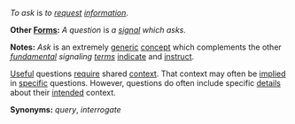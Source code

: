*To ask* is *to [request](https://github.com/gcassel/Modular-Organization-Terminology/blob/master/terms/request.md) [information](https://github.com/gcassel/Modular-Organization-Terminology/blob/master/terms/information.md)*.
		
**Other [Forms](https://github.com/gcassel/Modular-Organization-Terminology/blob/master/terms/form.md):**  *A question* is *a [signal](https://github.com/gcassel/Modular-Organization-Terminology/blob/master/terms/signal.md) which asks.*
		
**Notes:**  *Ask* is an extremely [generic](https://github.com/gcassel/Modular-Organization-Terminology/blob/master/terms/generic.md) [concept](https://github.com/gcassel/Modular-Organization-Terminology/blob/master/terms/concept.md) which complements the other *[fundamental](https://github.com/gcassel/Modular-Organization-Terminology/blob/master/terms/base.md) signaling [terms](https://github.com/gcassel/Modular-Organization-Terminology/blob/master/terms/term.md)* [indicate](https://github.com/gcassel/Modular-Organization-Terminology/blob/master/terms/indicate.md) and [instruct](https://github.com/gcassel/Modular-Organization-Terminology/blob/master/terms/instruct.md).  
		
[Useful](https://github.com/gcassel/Modular-Organization-Terminology/blob/master/terms/use.md) questions [require](https://github.com/gcassel/Modular-Organization-Terminology/blob/master/terms/requirement.md) shared [context](https://github.com/gcassel/Modular-Organization-Terminology/blob/master/terms/context.md).   That context may often be [implied](https://github.com/gcassel/Modular-Organization-Terminology/blob/master/terms/imply.md) in [specific](https://github.com/gcassel/Modular-Organization-Terminology/blob/master/terms/specific.md) questions.   However, questions do often include specific [details](https://github.com/gcassel/Modular-Organization-Terminology/blob/master/terms/detail.md) about their [intended](https://github.com/gcassel/Modular-Organization-Terminology/blob/master/terms/intention.md) context.
		
**Synonyms:**  *query*, *interrogate*
